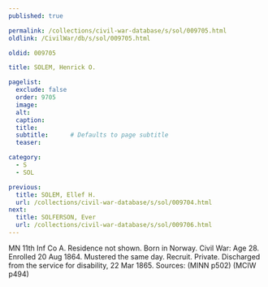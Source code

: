 ```yaml
---
published: true

permalink: /collections/civil-war-database/s/sol/009705.html
oldlink: /CivilWar/db/s/sol/009705.html

oldid: 009705

title: SOLEM, Henrick O.

pagelist:
  exclude: false
  order: 9705
  image: 
  alt:
  caption:
  title:
  subtitle:      # Defaults to page subtitle
  teaser:

category: 
  - S 
  - SOL

previous:
  title: SOLEM, Ellef H.
  url: /collections/civil-war-database/s/sol/009704.html  
next:
  title: SOLFERSON, Ever
  url: /collections/civil-war-database/s/sol/009706.html   
---
```

MN 11th Inf Co A. Residence not shown. Born in Norway. Civil War: Age 28. Enrolled 20 Aug 1864. Mustered the same day. Recruit. Private. Discharged from the service for disability, 22 Mar 1865. Sources: (MINN p502) (MCIW p494)